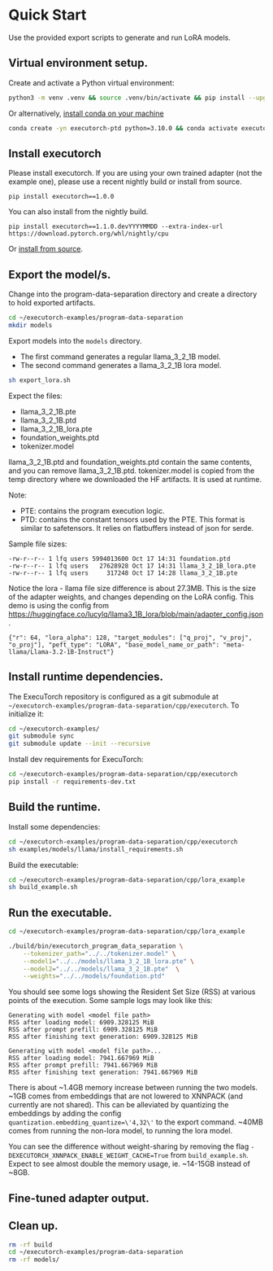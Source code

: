 # Quick Start

Use the provided export scripts to generate and run LoRA models.

## Virtual environment setup.
Create and activate a Python virtual environment:
```bash
python3 -m venv .venv && source .venv/bin/activate && pip install --upgrade pip
```
Or alternatively, [install conda on your machine](https://conda.io/projects/conda/en/latest/user-guide/install/index.html)
```bash
conda create -yn executorch-ptd python=3.10.0 && conda activate executorch-ptd
```

## Install executorch
Please install executorch. If you are using your own trained adapter (not the example one), please use a recent nightly build or install from source.

```
pip install executorch==1.0.0
```

You can also install from the nightly build.
```
pip install executorch==1.1.0.devYYYYMMDD --extra-index-url https://download.pytorch.org/whl/nightly/cpu
```

Or [install from source](https://docs.pytorch.org/executorch/stable/using-executorch-building-from-source.html#install-executorch-pip-package-from-source).


## Export the model/s.
Change into the program-data-separation directory and create a directory to hold exported artifacts.
```bash
cd ~/executorch-examples/program-data-separation
mkdir models
```

Export models into the `models` directory.
- The first command generates a regular llama_3_2_1B model.
- The second command generates a llama_3_2_1B lora model.

```bash
sh export_lora.sh
```
Expect the files:
- llama_3_2_1B.pte
- llama_3_2_1B.ptd
- llama_3_2_1B_lora.pte
- foundation_weights.ptd
- tokenizer.model

llama_3_2_1B.ptd and foundation_weights.ptd contain the same contents, and you can remove llama_3_2_1B.ptd.
tokenizer.model is copied from the temp directory where we downloaded the HF artifacts. It is used at runtime.

Note:
- PTE: contains the program execution logic.
- PTD: contains the constant tensors used by the PTE. This format is similar to safetensors. It relies on flatbuffers instead of json for serde.

Sample file sizes:
```
-rw-r--r-- 1 lfq users 5994013600 Oct 17 14:31 foundation.ptd
-rw-r--r-- 1 lfq users   27628928 Oct 17 14:31 llama_3_2_1B_lora.pte
-rw-r--r-- 1 lfq users     317248 Oct 17 14:28 llama_3_2_1B.pte
```

Notice the lora - llama file size difference is about 27.3MB. This is the size of the adapter weights, and changes depending on the LoRA config. This demo is using the config from https://huggingface.co/lucylq/llama3_1B_lora/blob/main/adapter_config.json.
```
{"r": 64, "lora_alpha": 128, "target_modules": ["q_proj", "v_proj", "o_proj"], "peft_type": "LORA", "base_model_name_or_path": "meta-llama/Llama-3.2-1B-Instruct"}
```

## Install runtime dependencies.
The ExecuTorch repository is configured as a git submodule at `~/executorch-examples/program-data-separation/cpp/executorch`.  To initialize it:
```bash
cd ~/executorch-examples/
git submodule sync
git submodule update --init --recursive
```
Install dev requirements for ExecuTorch:

```bash
cd ~/executorch-examples/program-data-separation/cpp/executorch
pip install -r requirements-dev.txt
```

## Build the runtime.
Install some dependencies:
```bash
cd ~/executorch-examples/program-data-separation/cpp/executorch
sh examples/models/llama/install_requirements.sh
```

Build the executable:
```bash
cd ~/executorch-examples/program-data-separation/cpp/lora_example
sh build_example.sh
```

## Run the executable.
```bash
cd ~/executorch-examples/program-data-separation/cpp/lora_example

./build/bin/executorch_program_data_separation \
    --tokenizer_path="../../tokenizer.model" \
    --model1="../../models/llama_3_2_1B_lora.pte" \
    --model2="../../models/llama_3_2_1B.pte"  \
    --weights="../../models/foundation.ptd"
```

You should see some logs showing the Resident Set Size (RSS) at various points of the execution. Some sample logs may look like this:

```
Generating with model <model file path>
RSS after loading model: 6909.328125 MiB
RSS after prompt prefill: 6909.328125 MiB
RSS after finishing text generation: 6909.328125 MiB

Generating with model <model file path>...
RSS after loading model: 7941.667969 MiB
RSS after prompt prefill: 7941.667969 MiB
RSS after finishing text generation: 7941.667969 MiB
```
There is about ~1.4GB memory increase between running the two models.
~1GB comes from embeddings that are not lowered to XNNPACK (and currently are not shared). This can be alleviated by quantizing the embeddings by adding the config `quantization.embedding_quantize=\'4,32\'` to the export command.
~40MB comes from running the non-lora model, to running the lora model.

You can see the difference without weight-sharing by removing the flag `-DEXECUTORCH_XNNPACK_ENABLE_WEIGHT_CACHE=True` from `build_example.sh`. Expect to see almost double the memory usage, ie. ~14-15GB instead of ~8GB.

## Fine-tuned adapter output.


## Clean up.
```bash
rm -rf build
cd ~/executorch-examples/program-data-separation
rm -rf models/
```
